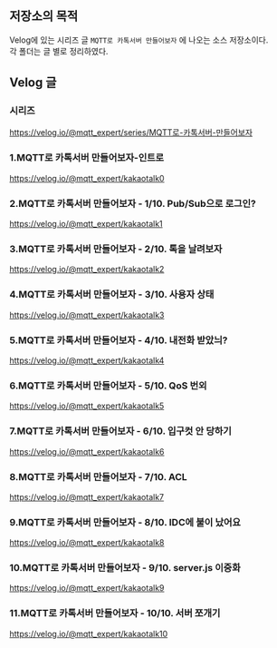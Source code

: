 ## 저장소의 목적
Velog에 있는 시리즈 글 `MQTT로 카톡서버 만들어보자` 에 나오는 소스 저장소이다.   
각 폴더는 글 별로 정리하였다.

## Velog 글
### 시리즈
https://velog.io/@mqtt_expert/series/MQTT로-카톡서버-만들어보자

### 1.MQTT로 카톡서버 만들어보자-인트로
https://velog.io/@mqtt_expert/kakaotalk0


### 2.MQTT로 카톡서버 만들어보자 - 1/10. Pub/Sub으로 로그인?
https://velog.io/@mqtt_expert/kakaotalk1

### 3.MQTT로 카톡서버 만들어보자 - 2/10. 톡을 날려보자
https://velog.io/@mqtt_expert/kakaotalk2

### 4.MQTT로 카톡서버 만들어보자 - 3/10. 사용자 상태
https://velog.io/@mqtt_expert/kakaotalk3

### 5.MQTT로 카톡서버 만들어보자 - 4/10. 내전화 받았늬?
https://velog.io/@mqtt_expert/kakaotalk4

### 6.MQTT로 카톡서버 만들어보자 - 5/10. QoS 번외
https://velog.io/@mqtt_expert/kakaotalk5

### 7.MQTT로 카톡서버 만들어보자 - 6/10. 입구컷 안 당하기
https://velog.io/@mqtt_expert/kakaotalk6

### 8.MQTT로 카톡서버 만들어보자 - 7/10. ACL
https://velog.io/@mqtt_expert/kakaotalk7

### 9.MQTT로 카톡서버 만들어보자 - 8/10. IDC에 불이 났어요
https://velog.io/@mqtt_expert/kakaotalk8

### 10.MQTT로 카톡서버 만들어보자 - 9/10. server.js 이중화
https://velog.io/@mqtt_expert/kakaotalk9

### 11.MQTT로 카톡서버 만들어보자 - 10/10. 서버 쪼개기
https://velog.io/@mqtt_expert/kakaotalk10
